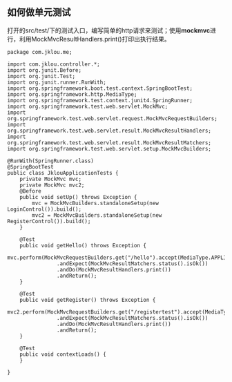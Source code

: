 ## 如何做单元测试

打开的src/test/下的测试入口，编写简单的http请求来测试；使用**mockmvc**进行，利用MockMvcResultHandlers.print()打印出执行结果。

	package com.jklou.me;
	
	import com.jklou.controller.*;
	import org.junit.Before;
	import org.junit.Test;
	import org.junit.runner.RunWith;
	import org.springframework.boot.test.context.SpringBootTest;
	import org.springframework.http.MediaType;
	import org.springframework.test.context.junit4.SpringRunner;
	import org.springframework.test.web.servlet.MockMvc;
	import org.springframework.test.web.servlet.request.MockMvcRequestBuilders;
	import org.springframework.test.web.servlet.result.MockMvcResultHandlers;
	import org.springframework.test.web.servlet.result.MockMvcResultMatchers;
	import org.springframework.test.web.servlet.setup.MockMvcBuilders;
	
	@RunWith(SpringRunner.class)
	@SpringBootTest
	public class JklouApplicationTests {
	    private MockMvc mvc;
	    private MockMvc mvc2;
	    @Before
	    public void setUp() throws Exception {
	        mvc = MockMvcBuilders.standaloneSetup(new LoginControl()).build();
	        mvc2 = MockMvcBuilders.standaloneSetup(new RegisterControl()).build();
	    }

	    @Test
	    public void getHello() throws Exception {
	        mvc.perform(MockMvcRequestBuilders.get("/hello").accept(MediaType.APPLICATION_JSON))
	                .andExpect(MockMvcResultMatchers.status().isOk())
	                .andDo(MockMvcResultHandlers.print())
	                .andReturn();
	    }
	
	    @Test
	    public void getRegister() throws Exception {
	        mvc2.perform(MockMvcRequestBuilders.get("/registertest").accept(MediaType.APPLICATION_JSON))
	                .andExpect(MockMvcResultMatchers.status().isOk())
	                .andDo(MockMvcResultHandlers.print())
	                .andReturn();
	    }
	
	    @Test
	    public void contextLoads() {
	    }
	
	}